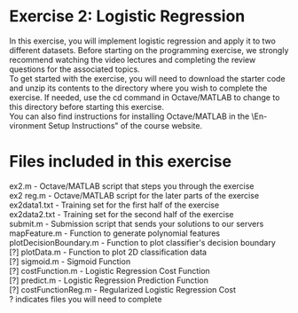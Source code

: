 # Exercise 2: Logistic Regression
In this exercise, you will implement logistic regression and apply it to two
different datasets. Before starting on the programming exercise, we strongly
recommend watching the video lectures and completing the review questions
for the associated topics.
<br />
To get started with the exercise, you will need to download the starter
code and unzip its contents to the directory where you wish to complete the
exercise. If needed, use the cd command in Octave/MATLAB to change to
this directory before starting this exercise.
<br />
You can also find instructions for installing Octave/MATLAB in the \En-
vironment Setup Instructions" of the course website.
<br />
# Files included in this exercise
ex2.m - Octave/MATLAB script that steps you through the exercise<br />
ex2 reg.m - Octave/MATLAB script for the later parts of the exercise<br />
ex2data1.txt - Training set for the first half of the exercise<br />
ex2data2.txt - Training set for the second half of the exercise<br />
submit.m - Submission script that sends your solutions to our servers<br />
mapFeature.m - Function to generate polynomial features<br />
plotDecisionBoundary.m - Function to plot classifier's decision boundary<br />
[?] plotData.m - Function to plot 2D classification data<br />
[?] sigmoid.m - Sigmoid Function<br />
[?] costFunction.m - Logistic Regression Cost Function<br />
[?] predict.m - Logistic Regression Prediction Function<br />
[?] costFunctionReg.m - Regularized Logistic Regression Cost<br />
? indicates files you will need to complete<br />
